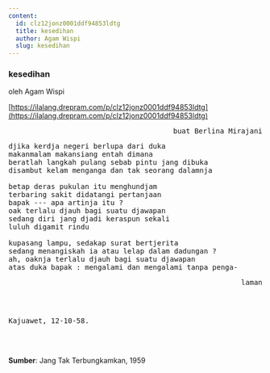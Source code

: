 ```yaml
---
content:
  id: clz12jonz0001ddf94853ldtg
  title: kesedihan
  author: Agam Wispi
  slug: kesedihan
---
```

### kesedihan

oleh Agam Wispi

[https://ilalang.drepram.com/p/clz12jonz0001ddf94853ldtg](https://ilalang.drepram.com/p/clz12jonz0001ddf94853ldtg)

<pre align="right">
buat Berlina Mirajani
</pre>
<pre>
djika kerdja negeri berlupa dari duka
makanmalam makansiang entah dimana
beratlah langkah pulang sebab pintu jang dibuka
disambut kelam menganga dan tak seorang dalamnja

betap deras pukulan itu menghundjam
terbaring sakit didatangi pertanjaan
bapak --- apa artinja itu ?
oak terlalu djauh bagi suatu djawapan
sedang diri jang djadi keraspun sekali
luluh digamit rindu

kupasang lampu, sedakap surat bertjerita
sedang menangiskah ia atau lelap dalam dadungan ?
ah, oaknja terlalu djauh bagi suatu djawapan
atas duka bapak : mengalami dan mengalami tanpa penga-
<pre align="right">
laman
</pre>
</pre>
<pre>
Kajuawet, 12-10-58.
</pre>
<br/><br/>

**Sumber**: Jang Tak Terbungkamkan, 1959
